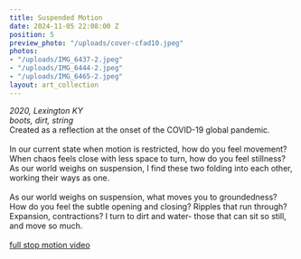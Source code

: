```yaml
---
title: Suspended Motion
date: 2024-11-05 22:08:00 Z
position: 5
preview_photo: "/uploads/cover-cfad10.jpeg"
photos:
- "/uploads/IMG_6437-2.jpeg"
- "/uploads/IMG_6444-2.jpeg"
- "/uploads/IMG_6465-2.jpeg"
layout: art_collection
---
```


*2020, Lexington KY* <br>
*boots, dirt, string* <br>
Created as a reflection at the onset of the COVID-19 global pandemic. <br>
<br>
In our current state when motion is restricted, how do you feel movement? When chaos feels close with less space to turn, how do you feel stillness? As our world weighs on suspension, I find these two folding into each other, working their ways as one. <br>
<br>
As our world weighs on suspension, what moves you to groundedness? How do you feel the subtle opening and closing? Ripples that run through? Expansion, contractions? I turn to dirt and water- those that can sit so still, and move so much. <br>
<br>
[full stop motion video](https://youtube.com/shorts/NoM6wrrXWSc?si=mOOFjhMmWzAWKzPq) 